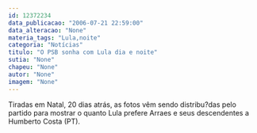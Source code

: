 ```yaml
---
id: 12372234
data_publicacao: "2006-07-21 22:59:00"
data_alteracao: "None"
materia_tags: "Lula,noite"
categoria: "Notícias"
titulo: "O PSB sonha com Lula dia e noite"
sutia: "None"
chapeu: "None"
autor: "None"
imagem: "None"
---
```

<p><P>Tiradas em Natal, 20 dias atrás, as fotos vêm sendo distribu?das pelo partido para mostrar o quanto Lula prefere Arraes e seus descendentes a Humberto Costa (PT).</P></p>
<p><P>&nbsp;</P> </p>
